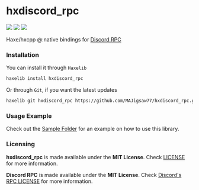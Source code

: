 # hxdiscord_rpc

![](https://img.shields.io/github/repo-size/MAJigsaw77/hxdiscord_rpc) ![](https://badgen.net/github/open-issues/MAJigsaw77/hxdiscord_rpc) ![](https://badgen.net/badge/license/MIT/green)

Haxe/hxcpp @:native bindings for [Discord RPC](https://github.com/discord/discord-rpc)

### Installation

You can install it through `Haxelib`
```bash
haxelib install hxdiscord_rpc
```
Or through `Git`, if you want the latest updates
```bash
haxelib git hxdiscord_rpc https://github.com/MAJigsaw77/hxdiscord_rpc.git
```

### Usage Example

Check out the [Sample Folder](sample/) for an example on how to use this library.

### Licensing

**hxdiscord_rpc** is made available under the **MIT License**. Check [LICENSE](./LICENSE) for more information.

**Discord RPC** is made available under the **MIT License**. Check [Discord's RPC LICENSE](https://github.com/discord/discord-rpc/blob/master/LICENSE) for more information.
